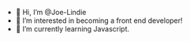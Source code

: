 - 👋 Hi, I’m @Joe-Lindie
- 👀 I’m interested in becoming a front end developer!
- 🌱 I’m currently learning Javascript. 

<!---
Joe-Lindie/Joe-Lindie is a ✨ special ✨ repository because its `README.md` (this file) appears on your GitHub profile.
You can click the Preview link to take a look at your changes.
--->
